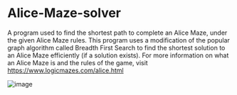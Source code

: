 # Alice-Maze-solver
A program used to find the shortest path to complete an Alice Maze, under the given Alice Maze rules. This program uses a modification of the popular graph algorithm called Breadth First Search to find the shortest solution to an Alice Maze efficiently (if a solution exists).
For more information on what an Alice Maze is and the rules of the game, visit https://www.logicmazes.com/alice.html

![image](https://github.com/user-attachments/assets/fcfde642-5578-4d1b-9750-02ef218c8578)
